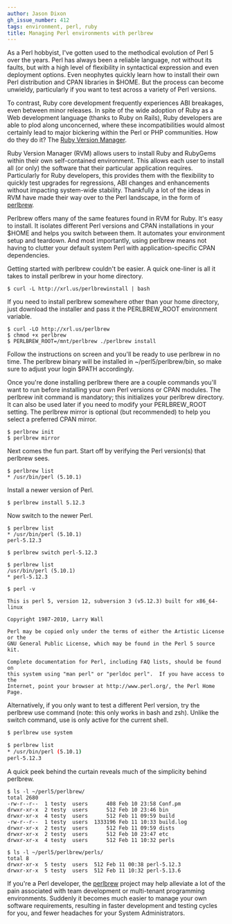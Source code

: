 ```yaml
---
author: Jason Dixon
gh_issue_number: 412
tags: environment, perl, ruby
title: Managing Perl environments with perlbrew
---
```




As a Perl hobbyist, I've gotten used to the methodical evolution of Perl 5 over the years. Perl has always been a reliable language, not without its faults, but with a high level of flexibility in syntactical expression and even deployment options. Even neophytes quickly learn how to install their own Perl distribution and CPAN libraries in $HOME. But the process can become unwieldy, particularly if you want to test across a variety of Perl versions.

To contrast, Ruby core development frequently experiences ABI breakages, even between minor releases. In spite of the wide adoption of Ruby as a Web development language (thanks to Ruby on Rails), Ruby developers are able to plod along unconcerned, where these incompatibilities would almost certainly lead to major bickering within the Perl or PHP communities. How do they do it? The [Ruby Version Manager](http://rvm.beginrescueend.com/).

Ruby Version Manager (RVM) allows users to install Ruby and RubyGems within their own self-contained environment. This allows each user to install all (or only) the software that their particular application requires. Particularly for Ruby developers, this provides them with the flexibility to quickly test upgrades for regressions, ABI changes and enhancements without impacting system-wide stability. Thankfully a lot of the ideas in RVM have made their way over to the Perl landscape, in the form of [perlbrew](https://github.com/gugod/App-perlbrew).

Perlbrew offers many of the same features found in RVM for Ruby. It's easy to install. It isolates different Perl versions and CPAN installations in your $HOME and helps you switch between them. It automates your environment setup and teardown. And most importantly, using perlbrew means not having to clutter your default system Perl with application-specific CPAN dependencies.

Getting started with perlbrew couldn't be easier. A quick one-liner is all it takes to install perlbrew in your home directory.

```nohighlight
$ curl -L http://xrl.us/perlbrewinstall | bash
```

If you need to install perlbrew somewhere other than your home directory, just download the installer and pass it the PERLBREW_ROOT environment variable.

```nohighlight
$ curl -LO http://xrl.us/perlbrew
$ chmod +x perlbrew
$ PERLBREW_ROOT=/mnt/perlbrew ./perlbrew install
```

Follow the instructions on screen and you'll be ready to use perlbrew in no time. The perlbrew binary will be installed in ~/perl5/perlbrew/bin, so make sure to adjust your login $PATH accordingly.

Once you're done installing perlbrew there are a couple commands you'll want to run before installing your own Perl versions or CPAN modules. The perlbrew init command is mandatory; this initializes your perlbrew directory. It can also be used later if you need to modify your PERLBREW_ROOT setting. The perlbrew mirror is optional (but recommended) to help you select a preferred CPAN mirror.

```nohighlight
$ perlbrew init
$ perlbrew mirror
```

Next comes the fun part. Start off by verifying the Perl version(s) that perlbrew sees.

```nohighlight
$ perlbrew list
* /usr/bin/perl (5.10.1)
```

Install a newer version of Perl.

```nohighlight
$ perlbrew install 5.12.3
```

Now switch to the newer Perl.

```nohighlight
$ perlbrew list
* /usr/bin/perl (5.10.1)
perl-5.12.3

$ perlbrew switch perl-5.12.3

$ perlbrew list
/usr/bin/perl (5.10.1)
* perl-5.12.3

$ perl -v

This is perl 5, version 12, subversion 3 (v5.12.3) built for x86_64-linux

Copyright 1987-2010, Larry Wall

Perl may be copied only under the terms of either the Artistic License or the
GNU General Public License, which may be found in the Perl 5 source kit.

Complete documentation for Perl, including FAQ lists, should be found on
this system using "man perl" or "perldoc perl".  If you have access to the
Internet, point your browser at http://www.perl.org/, the Perl Home Page.
```

Alternatively, if you only want to test a different Perl version, try the perlbrew use command (note: this only works in bash and zsh). Unlike the switch command, use is only active for the current shell.

```bash
$ perlbrew use system

$ perlbrew list
* /usr/bin/perl (5.10.1)
perl-5.12.3
```

A quick peek behind the curtain reveals much of the simplicity behind perlbrew.

```nohighlight
$ ls -l ~/perl5/perlbrew/
total 2680
-rw-r--r--  1 testy  users      408 Feb 10 23:58 Conf.pm
drwxr-xr-x  2 testy  users      512 Feb 10 23:46 bin
drwxr-xr-x  4 testy  users      512 Feb 11 09:59 build
-rw-r--r--  1 testy  users  1333196 Feb 11 10:33 build.log
drwxr-xr-x  2 testy  users      512 Feb 11 09:59 dists
drwxr-xr-x  2 testy  users      512 Feb 10 23:47 etc
drwxr-xr-x  4 testy  users      512 Feb 11 10:32 perls

$ ls -l ~/perl5/perlbrew/perls/
total 8
drwxr-xr-x  5 testy  users  512 Feb 11 00:38 perl-5.12.3
drwxr-xr-x  5 testy  users  512 Feb 11 10:32 perl-5.13.6
```

If you're a Perl developer, the [perlbrew](https://github.com/gugod/App-perlbrew) project may help alleviate a lot of the pain associated with team development or multi-tenant programming environments. Suddenly it becomes much easier to manage your own software requirements, resulting in faster development and testing cycles for you, and fewer headaches for your System Administrators.


